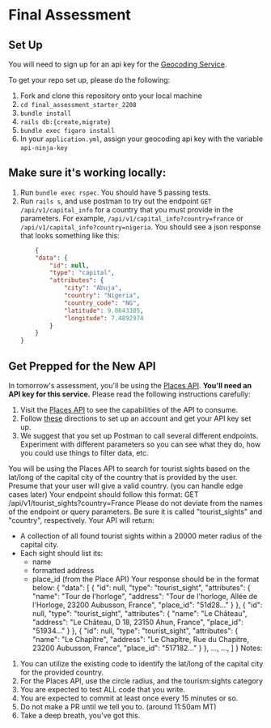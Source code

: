 # Final Assessment 

## Set Up 

You will need to sign up for an api key for the [Geocoding Service](https://api-ninjas.com/api/geocoding).

To get your repo set up, please do the following: 
1. Fork and clone this repository onto your local machine
2. `cd final_assessment_starter_2208`
3. `bundle install`
4. `rails db:{create,migrate}`
5. `bundle exec figaro install`
6. In your `application.yml`, assign your geocoding api key with the variable `api-ninja-key`

## Make sure it's working locally: 
1. Run `bundle exec rspec`. You should have 5 passing tests. 
2. Run `rails s`, and use postman to try out the endpoint `GET /api/v1/capital_info` for a country that you must provide in the parameters. For example, `/api/v1/capital_info?country=france` or `/api/v1/capital_info?country=nigeria`. You should see a json response that looks something like this: 
    ```json
        {
        "data": {
            "id": null,
            "type": "capital",
            "attributes": {
                "city": "Abuja",
                "country": "Nigeria",
                "country_code": "NG",
                "latitude": 9.0643305,
                "longitude": 7.4892974
            }
        }
    }
    ```

## Get Prepped for the New API 

In tomorrow's assessment, you'll be using the [Places API](https://apidocs.geoapify.com/docs/places/#about). **You'll need an API key for this service.** Please read the following instructions carefully:

1. Visit the [Places API](https://apidocs.geoapify.com/docs/places/#about) to see the capabilities of the API to consume.
2. Follow [these](https://apidocs.geoapify.com/docs/places/#about:~:text=Authentication%20and%20API%20key) directions to set up an account and get your API key set up. 
3. We suggest that you set up Postman to call several different endpoints. Experiment with different parameters so you can see what they do, how you could use things to filter data, etc.

You will be using the Places API to search for tourist sights based on the lat/long of the capital city of the country that is provided by the user. Presume that your user will give a valid country. (you can handle edge cases later)
Your endpoint should follow this format:
GET /api/v1/tourist_sights?country=France
Please do not deviate from the names of the endpoint or query parameters. Be sure it is called "tourist_sights" and "country", respectively.
Your API will return:
- A collection of all found tourist sights within a 20000 meter radius of the capital city.
- Each sight should list its:
  - name
  - formatted address
  - place_id (from the Place API)
Your response should be in the format below:
{
    "data": [
        {
            "id": null,
            "type": "tourist_sight",
            "attributes": {
                "name": "Tour de l'horloge",
                "address": "Tour de l'horloge, Allée de l'Horloge, 23200 Aubusson, France",
                "place_id": "51d28..."
            }
        },
        {
            "id": null,
            "type": "tourist_sight",
            "attributes": {
                "name": "Le Château",
                "address": "Le Château, D 18, 23150 Ahun, France",
                "place_id": "51934..."
            }
        },
        {
            "id": null,
            "type": "tourist_sight",
            "attributes": {
                "name": "Le Chapître",
                "address": "Le Chapître, Rue du Chapitre, 23200 Aubusson, France",
                "place_id": "517182..."
            }
        },
        ...,
        ...,
    ]
}
Notes:
1. You can utilize the existing code to identify the lat/long of the capital city for the provided country.
2. For the Places API, use the circle radius, and the tourism:sights category
3. You are expected to test ALL code that you write.
4. You are expected to commit at least once every 15 minutes or so.
5. Do not make a PR until we tell you to. (around 11:50am MT)
6. Take a deep breath, you've got this.
